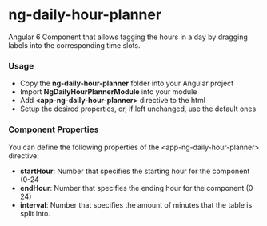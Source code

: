 # ng-daily-hour-planner
Angular 6 Component that allows tagging the hours in a day by dragging labels into the corresponding time slots.

### Usage 
- Copy the **ng-daily-hour-planner** folder into your Angular project
- Import **NgDailyHourPlannerModule** into your module
- Add **&lt;app-ng-daily-hour-planner&gt;** directive to the html
- Setup the desired properties, or, if left unchanged, use the default ones

### Component Properties
You can define the following properties of the &lt;app-ng-daily-hour-planner&gt; directive:

- **startHour**: Number that specifies the starting hour for the component (0-24
- **endHour**: Number that specifies the ending hour for the component (0-24)
- **interval**: Number that specifies the amount of minutes that the table is split into.
